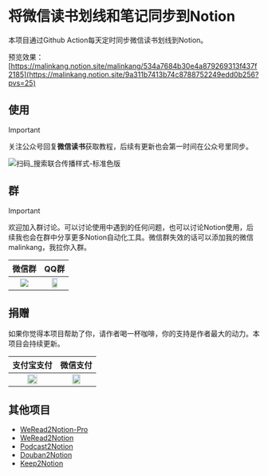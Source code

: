 # 将微信读书划线和笔记同步到Notion


本项目通过Github Action每天定时同步微信读书划线到Notion。

预览效果：[https://malinkang.notion.site/malinkang/534a7684b30e4a879269313f437f2185](https://malinkang.notion.site/9a311b7413b74c8788752249edd0b256?pvs=25)



## 使用

> [!IMPORTANT]  
> 关注公众号回复**微信读书**获取教程，后续有更新也会第一时间在公众号里同步。

![扫码_搜索联合传播样式-标准色版](https://github.com/malinkang/weread2notion/assets/3365208/191900c6-958e-4f9b-908d-a40a54889b5e)


## 群
> [!IMPORTANT]  
> 欢迎加入群讨论。可以讨论使用中遇到的任何问题，也可以讨论Notion使用，后续我也会在群中分享更多Notion自动化工具。微信群失效的话可以添加我的微信malinkang，我拉你入群。

| 微信群 | QQ群 |
| --- | --- |
| <div align="center"><img src="https://github.com/WhatsApp2Plus/weread2notion-pro2/assets/3365208/02d1e431-7550-4f8c-8de7-67b5c6a59410" ></div> | <div align="center"><img src="https://images.malinkang.com/2024/04/b225b17d60670e4a6ff3459bbde80d28.jpg" width="50%"></div> |


## 捐赠

如果你觉得本项目帮助了你，请作者喝一杯咖啡，你的支持是作者最大的动力。本项目会持续更新。

| 支付宝支付 | 微信支付 |
| --- | --- |
| <div align="center"><img src="https://images.malinkang.com/2024/03/7fd0feb1145f19fab3821ff1d4631f85.jpg" width="50%"></div> | <div align="center"><img src="https://images.malinkang.com/2024/03/d34f577490a32d4440c8a22f57af41da.jpg" width="50%"></div> |

## 其他项目
* [WeRead2Notion-Pro](https://github.com/malinkang/weread2notion-pro)
* [WeRead2Notion](https://github.com/malinkang/weread2notion)
* [Podcast2Notion](https://github.com/malinkang/podcast2notion)
* [Douban2Notion](https://github.com/malinkang/douban2notion)
* [Keep2Notion](https://github.com/malinkang/keep2notion)

